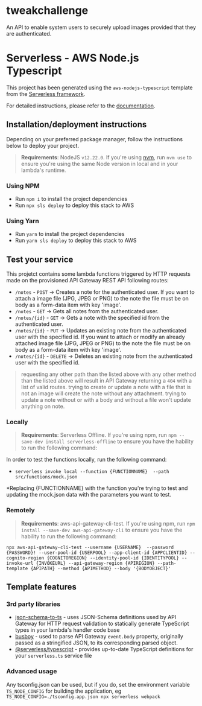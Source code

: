 # tweakchallenge
An API to enable system users to securely upload images provided that they are authenticated.

# Serverless - AWS Node.js Typescript

This project has been generated using the `aws-nodejs-typescript` template from the [Serverless framework](https://www.serverless.com/).

For detailed instructions, please refer to the [documentation](https://www.serverless.com/framework/docs/providers/aws/).

## Installation/deployment instructions

Depending on your preferred package manager, follow the instructions below to deploy your project.

> **Requirements**: NodeJS `v12.22.0`. If you're using [nvm](https://github.com/nvm-sh/nvm), run `nvm use` to ensure you're using the same Node version in local and in your lambda's runtime.

### Using NPM

- Run `npm i` to install the project dependencies
- Run `npx sls deploy` to deploy this stack to AWS

### Using Yarn

- Run `yarn` to install the project dependencies
- Run `yarn sls deploy` to deploy this stack to AWS

## Test your service

This projetct contains some lambda functions triggered by HTTP requests made on the provisioned API Gateway REST API following routes: 

- `/notes` - `POST` -> Creates a note for the authenticated user. If you want to attach a image file (JPG, JPEG or PNG) to the note the file must be on body as a form-data item with key 'image'.
- `/notes` - `GET` -> Gets all notes from the authenticated user.
- `/notes/{id}` - `GET` -> Gets a note with the specified id from the authenticated user.
- `/notes/{id}` - `PUT` -> Updates an existing note from the authenticated user with the specified id. If you want to attach or modify an already attached image file (JPG, JPEG or PNG) to the note the file must be on body as a form-data item with key 'image'.
- `/notes/{id}` - `DELETE` -> Deletes an existing note from the authenticated user with the specified id.

> requesting any other path than the listed above with any other method than the listed above will result in API Gateway returning a `404` with a list of valid routes.
> trying to create or update a note with a file that is not an image will create the note without any attachment.
> trying to update a note without or with a body and without a file won't update anything on note.

### Locally

> **Requirements**: Serverless Offline. If you're using npm, run `npm --save-dev install serverless-offline` to ensure you have the hability to run the following command:

In order to test the functions locally, run the following command:

- `serverless invoke local --function {FUNCTIONNAME}  --path src/functions/mock.json`

*Replacing {FUNCTIONNAME} with the function you're trying to test and updating the mock.json data with the parameters you want to test.

### Remotely

> **Requirements**: aws-api-gateway-cli-test. If you're using npm, run `npm install --save-dev aws-api-gateway-cli` to ensure you have the hability to run the following command:

```
npx aws-api-gateway-cli-test --username {USERNAME}  --password {PASSWORD}! --user-pool-id {USERPOOL} --app-client-id {APPCLIENTID} --cognito-region {COGNITOREGION} --identity-pool-id {IDENTITYPOOL} --invoke-url {INVOKEURL} --api-gateway-region {APIREGION} --path-template {APIPATH} --method {APIMETHOD} --body '{BODYOBJECT}'
```

## Template features

### 3rd party libraries

- [json-schema-to-ts](https://github.com/ThomasAribart/json-schema-to-ts) - uses JSON-Schema definitions used by API Gateway for HTTP request validation to statically generate TypeScript types in your lambda's handler code base
- [busboy](https://www.npmjs.com/package/busboy) - used to parse API Gateway `event.body` property, originally passed as a stringified JSON, to its corresponding parsed object.
- [@serverless/typescript](https://github.com/serverless/typescript) - provides up-to-date TypeScript definitions for your `serverless.ts` service file

### Advanced usage

Any tsconfig.json can be used, but if you do, set the environment variable `TS_NODE_CONFIG` for building the application, eg `TS_NODE_CONFIG=./tsconfig.app.json npx serverless webpack`
